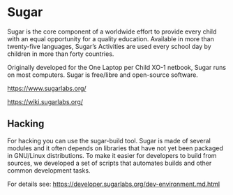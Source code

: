 Sugar
=====

Sugar is the core component of a worldwide effort to provide every
child with an equal opportunity for a quality education. Available in
more than twenty-five languages, Sugar’s Activities are used every
school day by children in more than forty countries.

Originally developed for the One Laptop per Child XO-1 netbook, Sugar
runs on most computers. Sugar is free/libre and open-source software.

https://www.sugarlabs.org/

https://wiki.sugarlabs.org/

Hacking
-------

For hacking you can use the sugar-build tool. Sugar is made of several
modules and it often depends on libraries that have not yet been
packaged in GNU/Linux distributions. To make it easier for developers to
build from sources, we developed a set of scripts that automates builds
and other common development tasks. 

For details see: https://developer.sugarlabs.org/dev-environment.md.html
